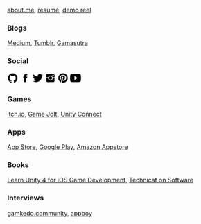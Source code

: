 [about.me](http://philipchu.com/), [résumé](https://medium.com/technicat-on-software/my-medium-resume-39ff22301f5b), [demo reel](https://medium.com/technicat-on-software/my-demo-reel-704a3cf87d5e#.rwsxm88tr)

### Blogs

[Medium](http://medium.com/@technicat), [Tumblr](http://fugugames.tumblr.com/), [Gamasutra](http://www.gamasutra.com/blogs/author/PhilChu/924713/)

### Social

 <a href="{{ site.github.owner_url }}"><img src="/images/ionicons/social-github.png" width="25"></a>
        <a href="http://facebook.com/technicatllc"><img src="/images/ionicons/social-facebook.png" width="25"></a>
        <a href="http://twitter.com/fugugames"><img src="/images/ionicons/social-twitter.png" width="25"></a>
        <a href="http://instagram.com/fugugames"><img src="/images/ionicons/social-instagram.png" width="25"></a>
         <a href="http://pinterest.com/technicat"><img src="/images/ionicons/social-pinterest.png" width="25"></a>
        <a href="http://youtube.com/fugugames"><img src="/images/ionicons/social-youtube.png" width="25"></a>

### Games

[itch.io](http://hyperbowl.io/), [Game Jolt](http://gamejolt.com/games/hyperbowl/1342), [Unity Connect](https://connect.unity.com/u/581cd652090915002eeb8739)

### Apps

[App Store](https://itunes.apple.com/us/developer/technicat-llc/id295241742), [Google Play](https://play.google.com/store/apps/developer?id=Technicat+LLC), [Amazon Appstore](https://www.amazon.com/s/ref=bl_sr_mobile-apps?_encoding=UTF8&field-brandtextbin=Technicat%2C%20LLC&node=2350149011)

### Books

[Learn Unity 4 for iOS Game Development](https://www.amazon.com/Learn-Unity-Development-Technology-Action/dp/1430248750), [Technicat on Software](https://www.amazon.com/Technicat-Software-Philip-Chu-ebook/dp/B00703SOLC)

### Interviews

[gamkedo.community](http://po.st/rrNbD5), [appboy](https://www.appboy.com/blog/interview-philip-chu-they-dont-make-em-like-they-used-to/)
